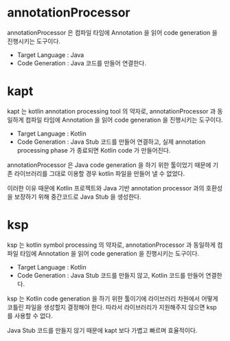 # annotationProcessor

annotationProcessor 은 컴파일 타임에 Annotation 을 읽어 code generation 을 진행시키는 도구이다.

- Target Language : Java
- Code Generation : Java 코드를 만들어 연결한다.

# kapt

kapt 는 kotlin annotation processing tool 의 약자로, annotationProcessor 과 동일하게 컴파일 타임에 Annotation 을 읽어 code generation 을 진행시키는 도구이다.

- Target Language : Kotlin
- Code Generation : Java Stub 코드를 만들어 연결하고, 실제 annotation processing phase 가 종료되면 Kotlin code 가 만들어진다.

annotationProcessor 은 Java code generation 을 하기 위한 툴이었기 때문에 기존 라이브러리를 그대로 이용할 경우 kotlin 파일을 만들어 낼 수 없었다.

이러한 이유 때문에 Kotlin 프로젝트와 Java 기반 annotation processor 과의 호환성을 보장하기 위해 중간코드로 Java Stub 을 생성한다.

# ksp

ksp 는 kotlin symbol processing 의 약자로, annotationProcessor 과 동일하게 컴파일 타임에 Annotation 을 읽어 code generation 을 진행시키는 도구이다.

- Target Language : Kotlin
- Code Generation : Java Stub 코드를 만들지 않고, Kotlin 코드를 만들어 연결한다.

ksp 는 Kotlin code generation 을 하기 위한 툴이기에 라이브러리 차원에서 어떻게 코틀린 파일을 생성할지 결정해야 한다. 따라서 라이브러리가 지원해주지 않으면 ksp 를 사용할 수 없다.

Java Stub 코드를 만들지 않기 때문에 kapt 보다 가볍고 빠르며 효율적이다.
